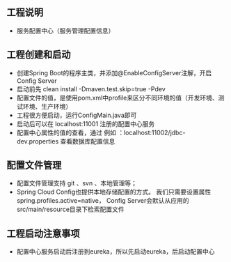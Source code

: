
## 工程说明
* 服务配置中心（服务管理配置信息）

## 工程创建和启动
* 创建Spring Boot的程序主类，并添加@EnableConfigServer注解，开启Config Server
* 启动前先 clean install -Dmaven.test.skip=true -Pdev 
* 配置文件的值，是使用pom.xml中profile来区分不同环境的值（开发环境、测试环境、生产环境）
* 工程很方便启动，运行ConfigMain.java即可
* 启动后可以在 localhost:11001 注册的配置中心服务
* 配置中心属性的值的查看，通过 例如 ：localhost:11002/jdbc-dev.properties 查看数据库配置信息

## 配置文件管理
* 配置文件管理支持 git 、svn 、本地管理等；
* Spring Cloud Config也提供本地存储配置的方式。
   我们只需要设置属性spring.profiles.active=native，
   Config Server会默认从应用的src/main/resource目录下检索配置文件
   
## 工程启动注意事项

* 配置中心服务启动后注册到eureka，所以先启动eureka，后启动配置中心




